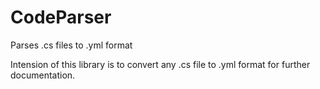 # CodeParser
Parses .cs files to .yml format

Intension of this library is to convert any .cs file to .yml format for further documentation.
